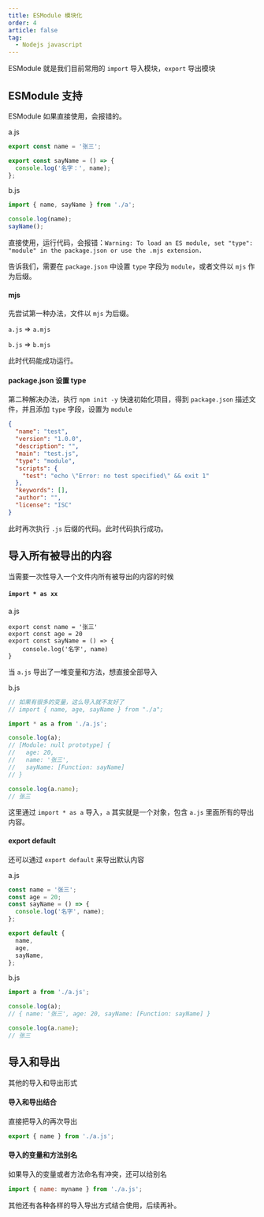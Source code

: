 ```yaml
---
title: ESModule 模块化
order: 4
article: false
tag:
  - Nodejs javascript
---
```


ESModule 就是我们目前常用的 `import` 导入模块，`export` 导出模块

## ESModule 支持

ESModule 如果直接使用，会报错的。

a.js

```javascript
export const name = '张三';

export const sayName = () => {
  console.log('名字：', name);
};
```

b.js

```javascript
import { name, sayName } from './a';

console.log(name);
sayName();
```

直接使用，运行代码，会报错：`Warning: To load an ES module, set "type": "module" in the package.json or use the .mjs extension.`

告诉我们，需要在 `package.json` 中设置 `type` 字段为 `module`，或者文件以 `mjs` 作为后缀。

#### mjs

先尝试第一种办法，文件以 `mjs` 为后缀。

`a.js` => `a.mjs`

`b.js` => `b.mjs`

此时代码能成功运行。

#### package.json 设置 type

第二种解决办法，执行 `npm init -y` 快速初始化项目，得到 `package.json` 描述文件，并且添加 `type` 字段，设置为 `module`

```json
{
  "name": "test",
  "version": "1.0.0",
  "description": "",
  "main": "test.js",
  "type": "module",
  "scripts": {
    "test": "echo \"Error: no test specified\" && exit 1"
  },
  "keywords": [],
  "author": "",
  "license": "ISC"
}
```

此时再次执行 `.js` 后缀的代码。此时代码执行成功。

## 导入所有被导出的内容

当需要一次性导入一个文件内所有被导出的内容的时候

#### `import * as xx`

a.js

```javascirpt
export const name = '张三'
export const age = 20
export const sayName = () => {
    console.log('名字', name)
}
```

当 `a.js` 导出了一堆变量和方法，想直接全部导入

b.js

```javascript
// 如果有很多的变量，这么导入就不友好了
// import { name, age, sayName } from "./a";

import * as a from './a.js';

console.log(a);
// [Module: null prototype] {
//   age: 20,
//   name: '张三',
//   sayName: [Function: sayName]
// }

console.log(a.name);
// 张三
```

这里通过 `import * as a` 导入，`a` 其实就是一个对象，包含 `a.js` 里面所有的导出内容。

#### export default

还可以通过 `export default` 来导出默认内容

a.js

```javascript
const name = '张三';
const age = 20;
const sayName = () => {
  console.log('名字', name);
};

export default {
  name,
  age,
  sayName,
};
```

b.js

```javascript
import a from './a.js';

console.log(a);
// { name: '张三', age: 20, sayName: [Function: sayName] }

console.log(a.name);
// 张三
```

## 导入和导出

其他的导入和导出形式

#### 导入和导出结合

直接把导入的再次导出

```javascript
export { name } from './a.js';
```

#### 导入的变量和方法别名

如果导入的变量或者方法命名有冲突，还可以给别名

```javascript
import { name: myname } from './a.js';
```

其他还有各种各样的导入导出方式结合使用，后续再补。
